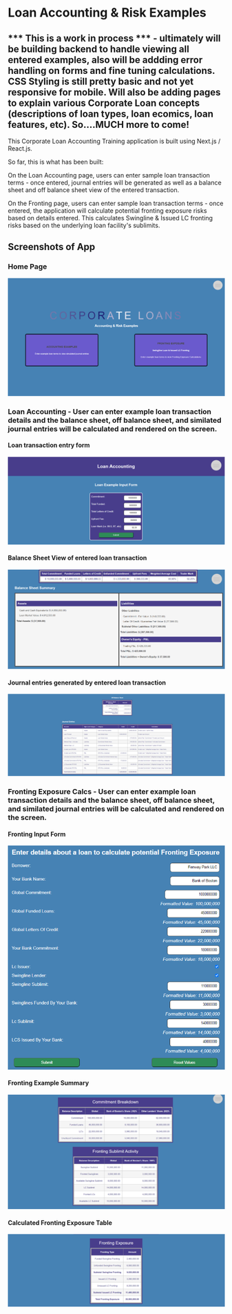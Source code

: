# Loan Accounting & Risk Examples

## *** This is a work in process *** - ultimately will be building backend to handle viewing all entered examples, also will be addding error handling on forms and fine tuning calculations. CSS Styling is still pretty basic and not yet responsive for mobile.  Will also be adding pages to explain various Corporate Loan concepts (descriptions of loan types, loan ecomics, loan features, etc). So....MUCH more to come!

This Corporate Loan Accounting Training application is built using Next.js / React.js.

So far, this is what has been built:

On the Loan Accounting page, users can enter sample loan transaction terms - once entered, journal entries will be generated as well as a balance sheet and off balance sheet view of the entered transaction.

On the Fronting page, users can enter sample loan transaction terms - once entered, the application will calculate potential fronting exposure risks based on details entered. This calculates Swingline & Issued LC
fronting risks based on the underlying loan facility's sublimits.


## Screenshots of App

### Home Page

![home page](/public/screenshot7.png)

### Loan Accounting - User can enter example loan transaction details and the balance sheet, off balance sheet, and similated journal entries will be calculated and rendered on the screen. 


#### Loan transaction entry form
![loan transaction entry form](/public/screenshot1.png)

#### Balance Sheet View of entered loan transaction
![balance sheet view](/public/screenshot2.png)

#### Journal entries generated by entered loan transaction
![journal entries](/public/screenshot3.png)

### Fronting Exposure Calcs - User can enter example loan transaction details and the balance sheet, off balance sheet, and similated journal entries will be calculated and rendered on the screen.  

#### Fronting Input Form
![fronting input form](/public/screenshot6.png)

#### Fronting Example Summary
![fronting example summary](/public/screenshot4.png)

#### Calculated Fronting Exposure Table
![fronting exposure table](/public/screenshot5.png)